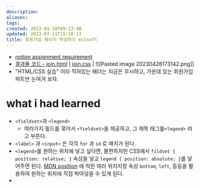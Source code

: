 ```yaml
---
description:
aliases: 
tags: 
created: 2023-04-28T09:13:40
updated: 2023-07-11T15:20:17
title: 회원가입 페이지 작성하기 estsoft
---
```

- [notion assignment requirement](https://paullabworkspace.notion.site/9f94fb9829d74db9b6961484aaf97a8b)
- [결과물 코드 - join.html](https://github.com/ChoiWheatley/ormi-master/blob/main/ormi-2023-04-28/layout/join.html) | [join.css](https://github.com/ChoiWheatley/ormi-master/blob/main/ormi-2023-04-28/layout/join.css) |   ![[Pasted image 20230428173142.png]]
- "HTML/CSS 실습" 이라 적혀있는 헤더는 지금은 무시하고, 가운데 있는 회원가입 파트만 눈여겨 보자.
# what i had learned

- `<fieldset>`과 `<legend>` 
	- 여러가지 필드를 묶어서 `<fieldset>`을 제공하고, 그 제목 태그를`<legend>` 라고 부른다. 
- `<label>` 과 `<input>` 은 각각 `for` 과 `id` 로 매치가 된다.
- `<legend>`를 원하는 위치에 넣고 싶다면, 불편하지만 CSS에서 `fildset { position: relative; }` 속성을 넣고 `legend { position: absolute; }`를 넣어주면 된다. [MDN position](https://developer.mozilla.org/en-US/docs/Web/CSS/position) 에 적힌 여러 위치지정 속성 `bottom`, `left`, 등등을 활용하여 원하는 위치에 직접 박아넣을 수 있게 된다.
- 